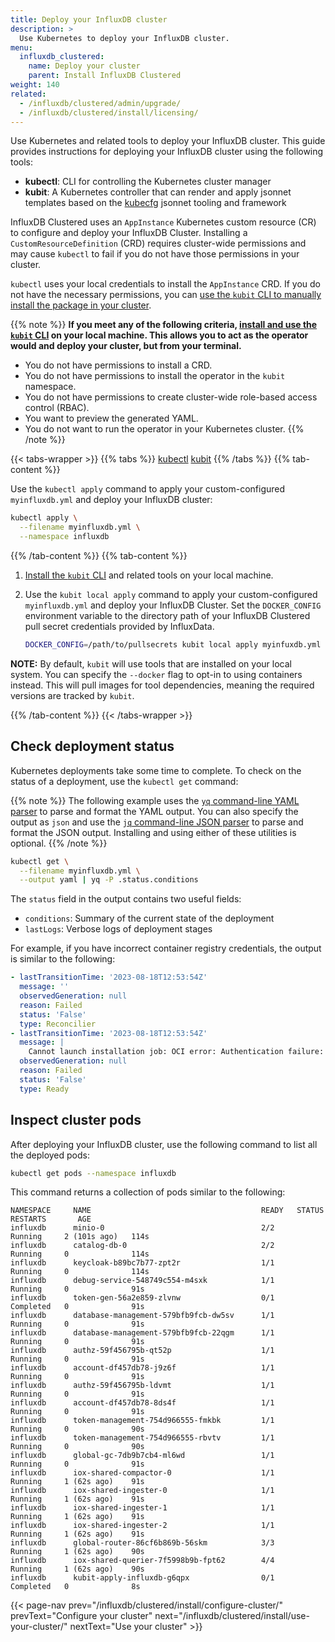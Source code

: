 ```yaml
---
title: Deploy your InfluxDB cluster
description: >
  Use Kubernetes to deploy your InfluxDB cluster.
menu:
  influxdb_clustered:
    name: Deploy your cluster
    parent: Install InfluxDB Clustered
weight: 140
related:
  - /influxdb/clustered/admin/upgrade/
  - /influxdb/clustered/install/licensing/
---
```


Use Kubernetes and related tools to deploy your InfluxDB cluster.
This guide provides instructions for deploying your InfluxDB cluster using the
following tools:

- **kubectl**: CLI for controlling the Kubernetes cluster manager
- **kubit**: A Kubernetes controller that can render and apply jsonnet
  templates based on the [kubecfg](https://github.com/kubecfg/kubecfg) jsonnet
  tooling and framework

InfluxDB Clustered uses an `AppInstance` Kubernetes custom resource (CR) to
configure and deploy your InfluxDB Cluster.
Installing a `CustomResourceDefinition` (CRD) requires cluster-wide permissions and may cause `kubectl` to
fail if you do not have those permissions in your cluster.

`kubectl` uses your local credentials to install the `AppInstance` CRD.
If you do not have the necessary permissions, you can
[use the `kubit` CLI to manually install the package in your cluster](?t=kubit#kubectl-or-kubit).

{{% note %}}
**If you meet any of the following criteria,
[install and use the `kubit` CLI](?t=kubit#kubectl-or-kubit)
on your local machine. This allows you to act as the operator would and deploy
your cluster, but from your terminal.**

- You do not have permissions to install a CRD.
- You do not have permissions to install the operator in the `kubit` namespace.
- You do not have permissions to create cluster-wide role-based access
  control (RBAC).
- You want to preview the generated YAML.
- You do not want to run the operator in your Kubernetes cluster.
  {{% /note %}}

<!-- Hidden anchor for links to the kubectl/kubit tabs -->

<span id="kubectl-or-kubit"></span>

{{< tabs-wrapper >}}
{{% tabs %}}
[kubectl](#)
[kubit](#)
{{% /tabs %}}
{{% tab-content %}}

<!------------------------------- BEGIN kubectl ------------------------------->

Use the `kubectl apply` command to apply your custom-configured `myinfluxdb.yml`
and deploy your InfluxDB cluster:

```sh
kubectl apply \
  --filename myinfluxdb.yml \
  --namespace influxdb
```

<!-------------------------------- END kubectl -------------------------------->

{{% /tab-content %}}
{{% tab-content %}}

<!-------------------------------- BEGIN kubit -------------------------------->

1.  [Install the `kubit` CLI](https://github.com/kubecfg/kubit#cli-tool)
    and related tools on your local machine.

2.  Use the `kubit local apply` command to apply your custom-configured
    `myinfluxdb.yml` and deploy your InfluxDB Cluster.
    Set the `DOCKER_CONFIG` environment variable to the directory path of
    your InfluxDB Clustered pull secret credentials provided by InfluxData.

    ```sh
    DOCKER_CONFIG=/path/to/pullsecrets kubit local apply myinfuxdb.yml
    ```

**NOTE:** By default, `kubit` will use tools that are installed on your local system.
You can specify the `--docker` flag to opt-in to using containers instead. This will pull images
for tool dependencies, meaning the required versions are tracked by `kubit`.

<!--------------------------------- END kubit --------------------------------->

{{% /tab-content %}}
{{< /tabs-wrapper >}}

## Check deployment status

Kubernetes deployments take some time to complete. To check on the status of a
deployment, use the `kubectl get` command:

{{% note %}}
The following example uses the [`yq` command-line YAML parser](https://github.com/mikefarah/yq)
to parse and format the YAML output.
You can also specify the output as `json` and use the
[`jq` command-line JSON parser](https://jqlang.github.io/jq/) to parse and
format the JSON output.
Installing and using either of these utilities is optional.
{{% /note %}}

```sh
kubectl get \
  --filename myinfluxdb.yml \
  --output yaml | yq -P .status.conditions
```

The `status` field in the output contains two useful fields:

- `conditions`: Summary of the current state of the deployment
- `lastLogs`: Verbose logs of deployment stages

For example, if you have incorrect container registry credentials, the output is similar to the following:

```yaml
- lastTransitionTime: '2023-08-18T12:53:54Z'
  message: ''
  observedGeneration: null
  reason: Failed
  status: 'False'
  type: Reconcilier
- lastTransitionTime: '2023-08-18T12:53:54Z'
  message: |
    Cannot launch installation job: OCI error: Authentication failure: {"errors":[{"code":"UNAUTHORIZED","message":"authentication failed"}]}
  observedGeneration: null
  reason: Failed
  status: 'False'
  type: Ready
```

## Inspect cluster pods

After deploying your InfluxDB cluster, use the following command to list all
the deployed pods:

```sh
kubectl get pods --namespace influxdb
```

This command returns a collection of pods similar to the following:

```
NAMESPACE     NAME                                      READY   STATUS      RESTARTS       AGE
influxdb      minio-0                                   2/2     Running     2 (101s ago)   114s
influxdb      catalog-db-0                              2/2     Running     0              114s
influxdb      keycloak-b89bc7b77-zpt2r                  1/1     Running     0              114s
influxdb      debug-service-548749c554-m4sxk            1/1     Running     0              91s
influxdb      token-gen-56a2e859-zlvnw                  0/1     Completed   0              91s
influxdb      database-management-579bfb9fcb-dw5sv      1/1     Running     0              91s
influxdb      database-management-579bfb9fcb-22qgm      1/1     Running     0              91s
influxdb      authz-59f456795b-qt52p                    1/1     Running     0              91s
influxdb      account-df457db78-j9z6f                   1/1     Running     0              91s
influxdb      authz-59f456795b-ldvmt                    1/1     Running     0              91s
influxdb      account-df457db78-8ds4f                   1/1     Running     0              91s
influxdb      token-management-754d966555-fmkbk         1/1     Running     0              90s
influxdb      token-management-754d966555-rbvtv         1/1     Running     0              90s
influxdb      global-gc-7db9b7cb4-ml6wd                 1/1     Running     0              91s
influxdb      iox-shared-compactor-0                    1/1     Running     1 (62s ago)    91s
influxdb      iox-shared-ingester-0                     1/1     Running     1 (62s ago)    91s
influxdb      iox-shared-ingester-1                     1/1     Running     1 (62s ago)    91s
influxdb      iox-shared-ingester-2                     1/1     Running     1 (62s ago)    91s
influxdb      global-router-86cf6b869b-56skm            3/3     Running     1 (62s ago)    90s
influxdb      iox-shared-querier-7f5998b9b-fpt62        4/4     Running     1 (62s ago)    90s
influxdb      kubit-apply-influxdb-g6qpx                0/1     Completed   0              8s
```

{{< page-nav prev="/influxdb/clustered/install/configure-cluster/" prevText="Configure your cluster" next="/influxdb/clustered/install/use-your-cluster/" nextText="Use your cluster" >}}
